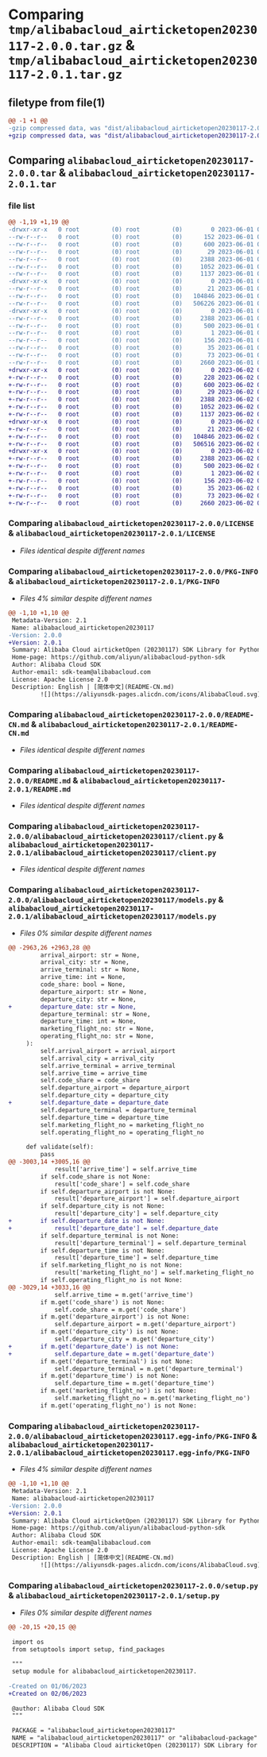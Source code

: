 # Comparing `tmp/alibabacloud_airticketopen20230117-2.0.0.tar.gz` & `tmp/alibabacloud_airticketopen20230117-2.0.1.tar.gz`

## filetype from file(1)

```diff
@@ -1 +1 @@
-gzip compressed data, was "dist/alibabacloud_airticketopen20230117-2.0.0.tar", last modified: Thu Jun  1 04:11:37 2023, max compression
+gzip compressed data, was "dist/alibabacloud_airticketopen20230117-2.0.1.tar", last modified: Fri Jun  2 02:10:04 2023, max compression
```

## Comparing `alibabacloud_airticketopen20230117-2.0.0.tar` & `alibabacloud_airticketopen20230117-2.0.1.tar`

### file list

```diff
@@ -1,19 +1,19 @@
-drwxr-xr-x   0 root         (0) root         (0)        0 2023-06-01 04:11:37.000000 alibabacloud_airticketopen20230117-2.0.0/
--rw-r--r--   0 root         (0) root         (0)      152 2023-06-01 04:11:37.000000 alibabacloud_airticketopen20230117-2.0.0/ChangeLog.md
--rw-r--r--   0 root         (0) root         (0)      600 2023-06-01 04:11:37.000000 alibabacloud_airticketopen20230117-2.0.0/LICENSE
--rw-r--r--   0 root         (0) root         (0)       29 2023-06-01 04:11:37.000000 alibabacloud_airticketopen20230117-2.0.0/MANIFEST.in
--rw-r--r--   0 root         (0) root         (0)     2388 2023-06-01 04:11:37.000000 alibabacloud_airticketopen20230117-2.0.0/PKG-INFO
--rw-r--r--   0 root         (0) root         (0)     1052 2023-06-01 04:11:37.000000 alibabacloud_airticketopen20230117-2.0.0/README-CN.md
--rw-r--r--   0 root         (0) root         (0)     1137 2023-06-01 04:11:37.000000 alibabacloud_airticketopen20230117-2.0.0/README.md
-drwxr-xr-x   0 root         (0) root         (0)        0 2023-06-01 04:11:37.000000 alibabacloud_airticketopen20230117-2.0.0/alibabacloud_airticketopen20230117/
--rw-r--r--   0 root         (0) root         (0)       21 2023-06-01 04:11:37.000000 alibabacloud_airticketopen20230117-2.0.0/alibabacloud_airticketopen20230117/__init__.py
--rw-r--r--   0 root         (0) root         (0)   104846 2023-06-01 04:11:37.000000 alibabacloud_airticketopen20230117-2.0.0/alibabacloud_airticketopen20230117/client.py
--rw-r--r--   0 root         (0) root         (0)   506226 2023-06-01 04:11:37.000000 alibabacloud_airticketopen20230117-2.0.0/alibabacloud_airticketopen20230117/models.py
-drwxr-xr-x   0 root         (0) root         (0)        0 2023-06-01 04:11:37.000000 alibabacloud_airticketopen20230117-2.0.0/alibabacloud_airticketopen20230117.egg-info/
--rw-r--r--   0 root         (0) root         (0)     2388 2023-06-01 04:11:37.000000 alibabacloud_airticketopen20230117-2.0.0/alibabacloud_airticketopen20230117.egg-info/PKG-INFO
--rw-r--r--   0 root         (0) root         (0)      500 2023-06-01 04:11:37.000000 alibabacloud_airticketopen20230117-2.0.0/alibabacloud_airticketopen20230117.egg-info/SOURCES.txt
--rw-r--r--   0 root         (0) root         (0)        1 2023-06-01 04:11:37.000000 alibabacloud_airticketopen20230117-2.0.0/alibabacloud_airticketopen20230117.egg-info/dependency_links.txt
--rw-r--r--   0 root         (0) root         (0)      156 2023-06-01 04:11:37.000000 alibabacloud_airticketopen20230117-2.0.0/alibabacloud_airticketopen20230117.egg-info/requires.txt
--rw-r--r--   0 root         (0) root         (0)       35 2023-06-01 04:11:37.000000 alibabacloud_airticketopen20230117-2.0.0/alibabacloud_airticketopen20230117.egg-info/top_level.txt
--rw-r--r--   0 root         (0) root         (0)       73 2023-06-01 04:11:37.000000 alibabacloud_airticketopen20230117-2.0.0/setup.cfg
--rw-r--r--   0 root         (0) root         (0)     2660 2023-06-01 04:11:37.000000 alibabacloud_airticketopen20230117-2.0.0/setup.py
+drwxr-xr-x   0 root         (0) root         (0)        0 2023-06-02 02:10:04.000000 alibabacloud_airticketopen20230117-2.0.1/
+-rw-r--r--   0 root         (0) root         (0)      228 2023-06-02 02:10:03.000000 alibabacloud_airticketopen20230117-2.0.1/ChangeLog.md
+-rw-r--r--   0 root         (0) root         (0)      600 2023-06-02 02:10:03.000000 alibabacloud_airticketopen20230117-2.0.1/LICENSE
+-rw-r--r--   0 root         (0) root         (0)       29 2023-06-02 02:10:03.000000 alibabacloud_airticketopen20230117-2.0.1/MANIFEST.in
+-rw-r--r--   0 root         (0) root         (0)     2388 2023-06-02 02:10:04.000000 alibabacloud_airticketopen20230117-2.0.1/PKG-INFO
+-rw-r--r--   0 root         (0) root         (0)     1052 2023-06-02 02:10:03.000000 alibabacloud_airticketopen20230117-2.0.1/README-CN.md
+-rw-r--r--   0 root         (0) root         (0)     1137 2023-06-02 02:10:03.000000 alibabacloud_airticketopen20230117-2.0.1/README.md
+drwxr-xr-x   0 root         (0) root         (0)        0 2023-06-02 02:10:04.000000 alibabacloud_airticketopen20230117-2.0.1/alibabacloud_airticketopen20230117/
+-rw-r--r--   0 root         (0) root         (0)       21 2023-06-02 02:10:03.000000 alibabacloud_airticketopen20230117-2.0.1/alibabacloud_airticketopen20230117/__init__.py
+-rw-r--r--   0 root         (0) root         (0)   104846 2023-06-02 02:10:03.000000 alibabacloud_airticketopen20230117-2.0.1/alibabacloud_airticketopen20230117/client.py
+-rw-r--r--   0 root         (0) root         (0)   506516 2023-06-02 02:10:03.000000 alibabacloud_airticketopen20230117-2.0.1/alibabacloud_airticketopen20230117/models.py
+drwxr-xr-x   0 root         (0) root         (0)        0 2023-06-02 02:10:04.000000 alibabacloud_airticketopen20230117-2.0.1/alibabacloud_airticketopen20230117.egg-info/
+-rw-r--r--   0 root         (0) root         (0)     2388 2023-06-02 02:10:03.000000 alibabacloud_airticketopen20230117-2.0.1/alibabacloud_airticketopen20230117.egg-info/PKG-INFO
+-rw-r--r--   0 root         (0) root         (0)      500 2023-06-02 02:10:03.000000 alibabacloud_airticketopen20230117-2.0.1/alibabacloud_airticketopen20230117.egg-info/SOURCES.txt
+-rw-r--r--   0 root         (0) root         (0)        1 2023-06-02 02:10:03.000000 alibabacloud_airticketopen20230117-2.0.1/alibabacloud_airticketopen20230117.egg-info/dependency_links.txt
+-rw-r--r--   0 root         (0) root         (0)      156 2023-06-02 02:10:03.000000 alibabacloud_airticketopen20230117-2.0.1/alibabacloud_airticketopen20230117.egg-info/requires.txt
+-rw-r--r--   0 root         (0) root         (0)       35 2023-06-02 02:10:03.000000 alibabacloud_airticketopen20230117-2.0.1/alibabacloud_airticketopen20230117.egg-info/top_level.txt
+-rw-r--r--   0 root         (0) root         (0)       73 2023-06-02 02:10:04.000000 alibabacloud_airticketopen20230117-2.0.1/setup.cfg
+-rw-r--r--   0 root         (0) root         (0)     2660 2023-06-02 02:10:03.000000 alibabacloud_airticketopen20230117-2.0.1/setup.py
```

### Comparing `alibabacloud_airticketopen20230117-2.0.0/LICENSE` & `alibabacloud_airticketopen20230117-2.0.1/LICENSE`

 * *Files identical despite different names*

### Comparing `alibabacloud_airticketopen20230117-2.0.0/PKG-INFO` & `alibabacloud_airticketopen20230117-2.0.1/PKG-INFO`

 * *Files 4% similar despite different names*

```diff
@@ -1,10 +1,10 @@
 Metadata-Version: 2.1
 Name: alibabacloud_airticketopen20230117
-Version: 2.0.0
+Version: 2.0.1
 Summary: Alibaba Cloud airticketOpen (20230117) SDK Library for Python
 Home-page: https://github.com/aliyun/alibabacloud-python-sdk
 Author: Alibaba Cloud SDK
 Author-email: sdk-team@alibabacloud.com
 License: Apache License 2.0
 Description: English | [简体中文](README-CN.md)
         ![](https://aliyunsdk-pages.alicdn.com/icons/AlibabaCloud.svg)
```

### Comparing `alibabacloud_airticketopen20230117-2.0.0/README-CN.md` & `alibabacloud_airticketopen20230117-2.0.1/README-CN.md`

 * *Files identical despite different names*

### Comparing `alibabacloud_airticketopen20230117-2.0.0/README.md` & `alibabacloud_airticketopen20230117-2.0.1/README.md`

 * *Files identical despite different names*

### Comparing `alibabacloud_airticketopen20230117-2.0.0/alibabacloud_airticketopen20230117/client.py` & `alibabacloud_airticketopen20230117-2.0.1/alibabacloud_airticketopen20230117/client.py`

 * *Files identical despite different names*

### Comparing `alibabacloud_airticketopen20230117-2.0.0/alibabacloud_airticketopen20230117/models.py` & `alibabacloud_airticketopen20230117-2.0.1/alibabacloud_airticketopen20230117/models.py`

 * *Files 0% similar despite different names*

```diff
@@ -2963,26 +2963,28 @@
         arrival_airport: str = None,
         arrival_city: str = None,
         arrive_terminal: str = None,
         arrive_time: int = None,
         code_share: bool = None,
         departure_airport: str = None,
         departure_city: str = None,
+        departure_date: str = None,
         departure_terminal: str = None,
         departure_time: int = None,
         marketing_flight_no: str = None,
         operating_flight_no: str = None,
     ):
         self.arrival_airport = arrival_airport
         self.arrival_city = arrival_city
         self.arrive_terminal = arrive_terminal
         self.arrive_time = arrive_time
         self.code_share = code_share
         self.departure_airport = departure_airport
         self.departure_city = departure_city
+        self.departure_date = departure_date
         self.departure_terminal = departure_terminal
         self.departure_time = departure_time
         self.marketing_flight_no = marketing_flight_no
         self.operating_flight_no = operating_flight_no
 
     def validate(self):
         pass
@@ -3003,14 +3005,16 @@
             result['arrive_time'] = self.arrive_time
         if self.code_share is not None:
             result['code_share'] = self.code_share
         if self.departure_airport is not None:
             result['departure_airport'] = self.departure_airport
         if self.departure_city is not None:
             result['departure_city'] = self.departure_city
+        if self.departure_date is not None:
+            result['departure_date'] = self.departure_date
         if self.departure_terminal is not None:
             result['departure_terminal'] = self.departure_terminal
         if self.departure_time is not None:
             result['departure_time'] = self.departure_time
         if self.marketing_flight_no is not None:
             result['marketing_flight_no'] = self.marketing_flight_no
         if self.operating_flight_no is not None:
@@ -3029,14 +3033,16 @@
             self.arrive_time = m.get('arrive_time')
         if m.get('code_share') is not None:
             self.code_share = m.get('code_share')
         if m.get('departure_airport') is not None:
             self.departure_airport = m.get('departure_airport')
         if m.get('departure_city') is not None:
             self.departure_city = m.get('departure_city')
+        if m.get('departure_date') is not None:
+            self.departure_date = m.get('departure_date')
         if m.get('departure_terminal') is not None:
             self.departure_terminal = m.get('departure_terminal')
         if m.get('departure_time') is not None:
             self.departure_time = m.get('departure_time')
         if m.get('marketing_flight_no') is not None:
             self.marketing_flight_no = m.get('marketing_flight_no')
         if m.get('operating_flight_no') is not None:
```

### Comparing `alibabacloud_airticketopen20230117-2.0.0/alibabacloud_airticketopen20230117.egg-info/PKG-INFO` & `alibabacloud_airticketopen20230117-2.0.1/alibabacloud_airticketopen20230117.egg-info/PKG-INFO`

 * *Files 4% similar despite different names*

```diff
@@ -1,10 +1,10 @@
 Metadata-Version: 2.1
 Name: alibabacloud-airticketopen20230117
-Version: 2.0.0
+Version: 2.0.1
 Summary: Alibaba Cloud airticketOpen (20230117) SDK Library for Python
 Home-page: https://github.com/aliyun/alibabacloud-python-sdk
 Author: Alibaba Cloud SDK
 Author-email: sdk-team@alibabacloud.com
 License: Apache License 2.0
 Description: English | [简体中文](README-CN.md)
         ![](https://aliyunsdk-pages.alicdn.com/icons/AlibabaCloud.svg)
```

### Comparing `alibabacloud_airticketopen20230117-2.0.0/setup.py` & `alibabacloud_airticketopen20230117-2.0.1/setup.py`

 * *Files 0% similar despite different names*

```diff
@@ -20,15 +20,15 @@
 
 import os
 from setuptools import setup, find_packages
 
 """
 setup module for alibabacloud_airticketopen20230117.
 
-Created on 01/06/2023
+Created on 02/06/2023
 
 @author: Alibaba Cloud SDK
 """
 
 PACKAGE = "alibabacloud_airticketopen20230117"
 NAME = "alibabacloud_airticketopen20230117" or "alibabacloud-package"
 DESCRIPTION = "Alibaba Cloud airticketOpen (20230117) SDK Library for Python"
```

